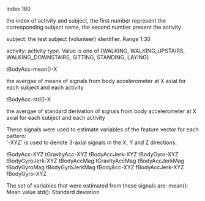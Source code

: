 index 180

  the index of activity and subject, the first number represent the corresponding subject name, the second number present the activity
  
  subject: the test subject (volunteer) identifier. Range 1:30

  activity: activity type. Value is one of [WALKING, WALKING_UPSTAIRS, WALKING_DOWNSTAIRS, SITTING, STANDING, LAYING]


tBodyAcc-mean()-X 

  the avergae of means of signals from body accelerometer at X axial for each subject and each activity 

  
tBodyAcc-std()-X 

   the avergae of standard derivation of signals from body accelerometer at X axial for each subject and each activity 


These signals were used to estimate variables of the feature vector for each pattern:  
'-XYZ' is used to denote 3-axial signals in the X, Y and Z directions.

tBodyAcc-XYZ
tGravityAcc-XYZ
tBodyAccJerk-XYZ
tBodyGyro-XYZ
tBodyGyroJerk-XYZ
tBodyAccMag
tGravityAccMag
tBodyAccJerkMag
tBodyGyroMag
tBodyGyroJerkMag
fBodyAcc-XYZ
fBodyAccJerk-XYZ
fBodyGyro-XYZ  

The set of variables that were estimated from these signals are: 
mean(): Mean value
std(): Standard deviation
